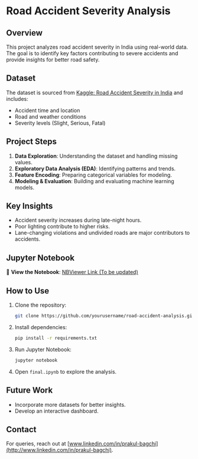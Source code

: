 # Road Accident Severity Analysis

## Overview

This project analyzes road accident severity in India using real-world data. The goal is to identify key factors contributing to severe accidents and provide insights for better road safety.

## Dataset

The dataset is sourced from [Kaggle: Road Accident Severity in India](https://www.kaggle.com/datasets/) and includes:

- Accident time and location
- Road and weather conditions
- Severity levels (Slight, Serious, Fatal)

## Project Steps

1. **Data Exploration**: Understanding the dataset and handling missing values.
2. **Exploratory Data Analysis (EDA)**: Identifying patterns and trends.
3. **Feature Encoding**: Preparing categorical variables for modeling.
4. **Modeling & Evaluation**: Building and evaluating machine learning models.

## Key Insights

- Accident severity increases during late-night hours.
- Poor lighting contribute to higher risks.
- Lane-changing violations and undivided roads are major contributors to accidents.

## Jupyter Notebook

📌 **View the Notebook**: [NBViewer Link (To be updated)](https://dummy-nbviewer-link.com)

## How to Use

1. Clone the repository:
   ```bash
   git clone https://github.com/yourusername/road-accident-analysis.git
   ```
2. Install dependencies:
   ```bash
   pip install -r requirements.txt
   ```
3. Run Jupyter Notebook:
   ```bash
   jupyter notebook
   ```
4. Open `final.ipynb` to explore the analysis.

## Future Work

- Incorporate more datasets for better insights.
- Develop an interactive dashboard.

## Contact

For queries, reach out at [www.linkedin.com/in/prakul-bagchi](http://www.linkedin.com/in/prakul-bagchi).



